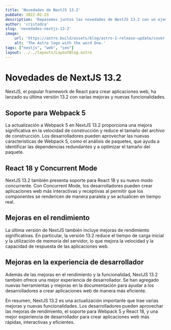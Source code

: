```yaml
---
title: 'Novedades de NextJS 13.2'
pubDate: 2022-02-23
description: 'Repasemos juntos las novedades de NextJS 13.2 con un ejemplo básico'
author: 'cristodca'
slug: 'novedades-nextjs-13-2'
image:
    url: 'https://astro.build/assets/blog/astro-1-release-update/cover.jpeg' 
    alt: 'The Astro logo with the word One.'
tags: ["nextjs", "web", "seo"]
layout: ../../layouts/LayoutBlog.astro
---
```

# Novedades de NextJS 13.2

NextJS, el popular framework de React para crear aplicaciones web, ha lanzado su última versión 13.2 con varias mejoras y nuevas funcionalidades.

## Soporte para Webpack 5

La actualización a Webpack 5 en NextJS 13.2 proporciona una mejora significativa en la velocidad de construcción y reduce el tamaño del archivo de construcción. Los desarrolladores pueden aprovechar las nuevas características de Webpack 5, como el análisis de paquetes, que ayuda a identificar las dependencias redundantes y a optimizar el tamaño del paquete.

## React 18 y Concurrent Mode

NextJS 13.2 también presenta soporte para React 18 y su nuevo modo concurrente. Con Concurrent Mode, los desarrolladores pueden crear aplicaciones web más interactivas y receptivas al permitir que los componentes se rendericen de manera paralela y se actualicen en tiempo real.

## Mejoras en el rendimiento

La última versión de NextJS también incluye mejoras de rendimiento significativas. En particular, la versión 13.2 reduce el tiempo de carga inicial y la utilización de memoria del servidor, lo que mejora la velocidad y la capacidad de respuesta de las aplicaciones web.

## Mejoras en la experiencia de desarrollador

Además de las mejoras en el rendimiento y la funcionalidad, NextJS 13.2 también ofrece una mejor experiencia de desarrollador. Se han agregado nuevas herramientas y mejoras en la documentación para ayudar a los desarrolladores a crear aplicaciones web de manera más eficiente.

En resumen, NextJS 13.2 es una actualización importante que trae varias mejoras y nuevas funcionalidades. Los desarrolladores pueden aprovechar las mejoras de rendimiento, el soporte para Webpack 5 y React 18, y una mejor experiencia de desarrollador para crear aplicaciones web más rápidas, interactivas y eficientes.